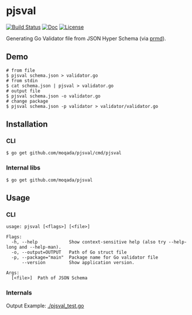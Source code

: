 # pjsval

[![Build Status][travis-image]][travis-url]
[![Doc][godoc-image]][godoc-url]
[![License][license-image]][license-url]

Generating Go Validator file from JSON Hyper Schema (via [prmd](https://github.com/interagent/prmd)).

## Demo

```
# from file
$ pjsval schema.json > validator.go
# from stdin
$ cat schema.json | pjsval > validator.go 
# output file
$ pjsval schema.json -o validator.go
# change package
$ pjsval schema.json -p validator > validator/validator.go 
```

## Installation

### CLI

```
$ go get github.com/moqada/pjsval/cmd/pjsval
```

### Internal libs

```
$ go get github.com/moqada/pjsval
```

## Usage

### CLI

```
usage: pjsval [<flags>] [<file>]

Flags:
  -h, --help            Show context-sensitive help (also try --help-long and --help-man).
  -o, --output=OUTPUT   Path of Go struct file
  -p, --package="main"  Package name for Go validator file
      --version         Show application version.

Args:
  [<file>]  Path of JSON Schema
```

### Internals

Output Example: [./pjsval_test.go](./pjsval_test.go)


[godoc-url]: https://godoc.org/github.com/moqada/pjsval
[godoc-image]: https://img.shields.io/badge/godoc-reference-blue.svg?style=flat-square
[travis-url]: https://travis-ci.org/moqada/pjsval
[travis-image]: https://img.shields.io/travis/moqada/pjsval.svg?style=flat-square
[license-url]: http://opensource.org/licenses/MIT
[license-image]: https://img.shields.io/github/license/moqada/pjsval.svg?style=flat-square
